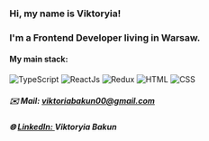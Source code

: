 ### Hi, my name is Viktoryia!
### I'm a Frontend Developer living in Warsaw.

#### My main stack:
![TypeScript](https://img.shields.io/badge/-TypeScript-090909?style=for-the-badge&logo=TypeScript)
![ReactJs](https://img.shields.io/badge/-React-090909?style=for-the-badge&logo=React)
![Redux](https://img.shields.io/badge/-Redux-090909?style=for-the-badge&logo=Redux)
![HTML](https://img.shields.io/badge/-HTML-090909?style=for-the-badge&logo=html5) ![CSS](https://img.shields.io/badge/-CSS-090909?style=for-the-badge&logo=css3)

##### ✉️ Mail: viktoriabakun00@gmail.com
##### 🌐 [LinkedIn: ](https://www.linkedin.com/in/viktoryiabakun/) Viktoryia Bakun
